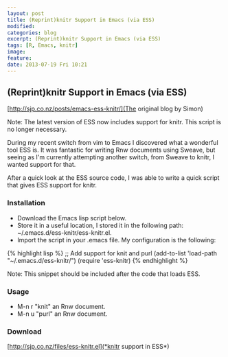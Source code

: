 ```yaml
---
layout: post
title: (Reprint)knitr Support in Emacs (via ESS)
modified:
categories: blog
excerpt: (Reprint)knitr Support in Emacs (via ESS) 
tags: [R, Emacs, knitr]
image:
feature:
date: 2013-07-19 Fri 10:21
---
```


## (Reprint)knitr Support in Emacs (via ESS)

[http://sjp.co.nz/posts/emacs-ess-knitr/](The original blog by Simon)

Note: The latest version of ESS now includes support for knitr. This script is no longer necessary.

During my recent switch from vim to Emacs I discovered what a wonderful tool ESS is. It was fantastic for writing Rnw documents using Sweave, but seeing as I'm currently attempting another switch, from Sweave to knitr, I wanted support for that.

After a quick look at the ESS source code, I was able to write a quick script that gives ESS support for knitr.

### Installation

+ Download the Emacs lisp script below.
+ Store it in a useful location, I stored it in the following path: ~/.emacs.d/ess-knitr/ess-knitr.el.
+ Import the script in your .emacs file. My configuration is the following:

{% highlight lisp %}
;; Add support for knit and purl
(add-to-list 'load-path "~/.emacs.d/ess-knitr/")
(require 'ess-knitr)
{% endhighlight %}

Note: This snippet should be included after the code that loads ESS.

### Usage
+ M-n r "knit" an Rnw document.
+ M-n u "purl" an Rnw document.

### Download
[http://sjp.co.nz/files/ess-knitr.el](*knitr support in ESS*)
